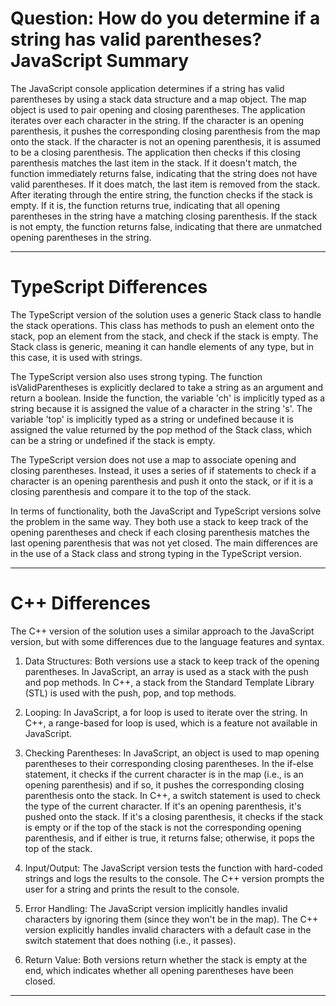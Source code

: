 # Question: How do you determine if a string has valid parentheses? JavaScript Summary

The JavaScript console application determines if a string has valid parentheses by using a stack data structure and a map object. The map object is used to pair opening and closing parentheses. The application iterates over each character in the string. If the character is an opening parenthesis, it pushes the corresponding closing parenthesis from the map onto the stack. If the character is not an opening parenthesis, it is assumed to be a closing parenthesis. The application then checks if this closing parenthesis matches the last item in the stack. If it doesn't match, the function immediately returns false, indicating that the string does not have valid parentheses. If it does match, the last item is removed from the stack. After iterating through the entire string, the function checks if the stack is empty. If it is, the function returns true, indicating that all opening parentheses in the string have a matching closing parenthesis. If the stack is not empty, the function returns false, indicating that there are unmatched opening parentheses in the string.

---

# TypeScript Differences

The TypeScript version of the solution uses a generic Stack class to handle the stack operations. This class has methods to push an element onto the stack, pop an element from the stack, and check if the stack is empty. The Stack class is generic, meaning it can handle elements of any type, but in this case, it is used with strings.

The TypeScript version also uses strong typing. The function isValidParentheses is explicitly declared to take a string as an argument and return a boolean. Inside the function, the variable 'ch' is implicitly typed as a string because it is assigned the value of a character in the string 's'. The variable 'top' is implicitly typed as a string or undefined because it is assigned the value returned by the pop method of the Stack class, which can be a string or undefined if the stack is empty.

The TypeScript version does not use a map to associate opening and closing parentheses. Instead, it uses a series of if statements to check if a character is an opening parenthesis and push it onto the stack, or if it is a closing parenthesis and compare it to the top of the stack.

In terms of functionality, both the JavaScript and TypeScript versions solve the problem in the same way. They both use a stack to keep track of the opening parentheses and check if each closing parenthesis matches the last opening parenthesis that was not yet closed. The main differences are in the use of a Stack class and strong typing in the TypeScript version.

---

# C++ Differences

The C++ version of the solution uses a similar approach to the JavaScript version, but with some differences due to the language features and syntax.

1. Data Structures: Both versions use a stack to keep track of the opening parentheses. In JavaScript, an array is used as a stack with the push and pop methods. In C++, a stack from the Standard Template Library (STL) is used with the push, pop, and top methods.

2. Looping: In JavaScript, a for loop is used to iterate over the string. In C++, a range-based for loop is used, which is a feature not available in JavaScript.

3. Checking Parentheses: In JavaScript, an object is used to map opening parentheses to their corresponding closing parentheses. In the if-else statement, it checks if the current character is in the map (i.e., is an opening parenthesis) and if so, it pushes the corresponding closing parenthesis onto the stack. In C++, a switch statement is used to check the type of the current character. If it's an opening parenthesis, it's pushed onto the stack. If it's a closing parenthesis, it checks if the stack is empty or if the top of the stack is not the corresponding opening parenthesis, and if either is true, it returns false; otherwise, it pops the top of the stack.

4. Input/Output: The JavaScript version tests the function with hard-coded strings and logs the results to the console. The C++ version prompts the user for a string and prints the result to the console.

5. Error Handling: The JavaScript version implicitly handles invalid characters by ignoring them (since they won't be in the map). The C++ version explicitly handles invalid characters with a default case in the switch statement that does nothing (i.e., it passes).

6. Return Value: Both versions return whether the stack is empty at the end, which indicates whether all opening parentheses have been closed.

---
